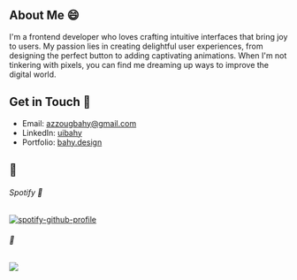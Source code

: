 <!-- ### Hello there 👋

[![spotify-github-profile](https://spotify-github-profile.vercel.app/api/view?uid=t6uu2woadoyj39b031ypv4l6a&cover_image=true&theme=default&bar_color=53b14f&bar_color_cover=false)](https://github.com/kittinan/spotify-github-profile) -->

## About Me 😄

I'm a frontend developer who loves crafting intuitive interfaces that bring joy to users. My passion lies in creating delightful user experiences, from designing the perfect button to adding captivating animations. When I'm not tinkering with pixels, you can find me dreaming up ways to improve the digital world.

## Get in Touch 🔭

- Email: [azzougbahy@gmail.com](mailto:azzougbahy@gmail.com)
- LinkedIn: [uibahy](https://www.linkedin.com/in/uibahy/)
- Portfolio: [bahy.design](https://www.bahy.design)

## 👀

###### Spotify 🎼

[![spotify-github-profile](https://spotify-github-profile.vercel.app/api/view?uid=t6uu2woadoyj39b031ypv4l6a&cover_image=true&theme=natemoo-re&show_offline=false&background_color=121212&interchange=false&bar_color=53b14f&bar_color_cover=false)](https://github.com/kittinan/spotify-github-profile)

###### :cowboy_hat_face:

![](https://tenor.com/view/kyle-kyle-rittenhouse-rittenhouse-kyle-chad-tie-straighten-gif-23766072.gif)
